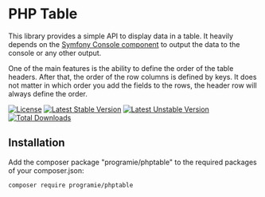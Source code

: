 # PHP Table

This library provides a simple API to display data in a table. It heavily depends on the [Symfony Console component](https://symfony.com/doc/current/components/console.html) to output the data to the console or any other output.

One of the main features is the ability to define the order of the table headers. After that, the order of the row columns is defined by keys. It does not matter in which order you add the fields to the rows, the header row will always define the order.

[![License](https://poser.pugx.org/programie/phptable/license.svg)](https://packagist.org/packages/programie/phptable)
[![Latest Stable Version](https://poser.pugx.org/programie/phptable/v/stable.svg)](https://packagist.org/packages/programie/phptable)
[![Latest Unstable Version](https://poser.pugx.org/programie/phptable/v/unstable.svg)](https://packagist.org/packages/programie/phptable)
[![Total Downloads](https://poser.pugx.org/programie/phptable/downloads.svg)](https://packagist.org/packages/programie/phptable)

## Installation

Add the composer package "programie/phptable" to the required packages of your composer.json:

```bash
composer require programie/phptable
```